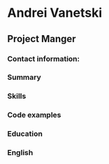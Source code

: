 # Andrei Vanetski

## Project Manger

### Contact information:

### Summary

### Skills

### Code examples

### Education

### English
